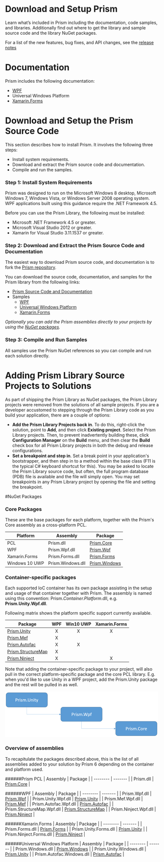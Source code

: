 ﻿# Download and Setup Prism

Learn what’s included in Prism including the documentation, code samples, and libraries.  Additionally find out where to get the library and sample source code and the library NuGet packages.

For a list of the new features, bug fixes, and API changes, see the [release notes](https://github.com/PrismLibrary/Prism/wiki/Release-Notes---6.0.0)

# Documentation
Prism includes the following documentation:

-  [WPF](https://github.com/PrismLibrary/Prism/tree/master/Documentation/WPF)
-  Universal Windows Platform
-  [Xamarin.Forms](https://github.com/PrismLibrary/Prism/tree/master/Documentation/Xamarin.Forms)

# Download and Setup the Prism Source Code

This section describes how to install Prism. It involves the following three steps:

-  Install system requirements.
-  Download and extract the Prism source code and documentation.
-  Compile and run the samples.

### Step 1: Install System Requirements 

Prism was designed to run on the Microsoft Windows 8 desktop, Microsoft Windows 7, Windows Vista, or Windows Server 2008 operating system. WPF applications built using this guidance require the .NET Framework 4.5.

Before you can use the Prism Library, the following must be installed:

-  Microsoft .NET Framework 4.5 or greater.
-  Microsoft Visual Studio 2012 or greater.
-  Xamarin for Visual Studio 3.11.1537 or greater.

### Step 2: Download and Extract the Prism Source Code and Documentation

The easiest way to download Prism source code, and documentation is to fork the [Prism repository](https://github.com/prismlibrary/prism).

You can download the source code, documentation, and samples for the Prism library from the following links:

-  [Prism Source Code and Documentation](https://github.com/PrismLibrary/Prism/releases)
-  Samples
    -  [WPF](https://github.com/PrismLibrary/Prism-Samples-Wpf)
    -  [Universal Windows Platform](https://github.com/PrismLibrary/Prism-Samples-Windows)
    -  [Xamarin.Forms](https://github.com/PrismLibrary/Prism-Samples-Forms)

_Optionally you can add the Prism assemblies directly to your projects by using the [NuGet packages](#nuget-packages)._

### Step 3: Compile and Run Samples

All samples use the Prism NuGet references so you can compile and run each solution directly.

# Adding Prism Library Source Projects to Solutions

As part of shipping the Prism Library as NuGet packages, the Prism Library projects were removed from the solutions of all sample projects. If you are a developer accustomed to stepping through the Prism Library code as you build your application, there are a couple of options:

-  **Add the Prism Library Projects back in**. To do this, right-click the solution, point to **Add**, and then click **Existing project**. Select the Prism Library projects. Then, to prevent inadvertently building these, click **Configuration Manager** on the **Build**
menu, and then clear the **Build** check box for all Prism Library projects in both the debug and release configurations.
-  **Set a breakpoint and step in**. Set a break point in your application's bootstrapper, and then step in to a method within the base class (F11 is the typical C\# keyboard shortcut for this). You may be asked to locate the Prism Library source code, but often, the full program database (PDB) file is available and the file will simply open. You may set breakpoints in any Prism Library project by opening the file and setting the breakpoint.

#NuGet Packages
### Core Packages

These are the base packages for each platform, together with the Prism's Core assembly as a cross-platform PCL.

| Platform | Assembly | Package |
| -------- | -------- | ------- |
| PCL | Prism.dll | [Prism.Core][1] |
| WPF | Prism.Wpf.dll | [Prism.Wpf][2] |
| Xamarin.Forms | Prism.Forms.dll | [Prism.Forms][3] |
| Windows 10 UWP | Prism.Windows.dll | [Prism.Windows][4] |

### Container-specific packages

Each supported IoC container has its own package assisting in the setup and usage of that container together with Prism. The assembly is named using this convention: Prism.*Container.Platform*.dll, e.g. **Prism.Unity.Wpf.dll**. 

Following matrix shows the platform specific support currently available.

| Package               | WPF | Win10 UWP | Xamarin.Forms |
|-----------------------|:---:|:---:|:---:|
| [Prism.Unity][5]      |  X  |  X  |  X  |
| [Prism.Mef][6]        |  X  |     |     |
| [Prism.Autofac][7]    |  X  |  X  |     |
| [Prism.StructureMap][8]| X  |     |     |
| [Prism.Ninject][9]    |  X  |     |  X  |

Note that adding the container-specific package to your project, will also pull in the correct platform-specific package and the core PCL library. E.g. when you'd like to use Unity in a WPF project, add the Prism.Unity package and the rest will be pulled in as well.

![NuGet package tree](images/NuGetPackageTree.png)

### Overview of assemblies

To recapitulate the packages described above, this is the list of all assemblies added to your solution by Prism 6 depending on the container and platform used.

######Prism PCL
| Assembly | Package |
| -------- | ------- |
| Prism.dll | [Prism.Core][1] |

######WPF
| Assembly | Package |
| -------- | ------- |
| Prism.Wpf.dll | [Prism.Wpf][2] |
| Prism.Unity.Wpf.dll | [Prism.Unity][5] |
| Prism.Mef.Wpf.dll | [Prism.Mef][6] |
| Prism.Autofac.Wpf.dll | [Prism.Autofac][7] |
| Prism.StructureMap.Wpf.dll | [Prism.StructureMap][8] |
| Prism.Ninject.Wpf.dll | [Prism.Ninject][9] |

######Xamarin.Forms
| Assembly | Package |
| -------- | ------- |
| Prism.Forms.dll | [Prism.Forms][3] |
| Prism.Unity.Forms.dll | [Prism.Unity][5] |
| Prism.Ninject.Forms.dll | [Prism.Ninject][9] |

######Universal Windows Platform
| Assembly | Package |
| -------- | ------- |
| Prism.Windows.dll | [Prism.Windows][4] |
| Prism.Unity.Windows.dll | [Prism.Unity][5] |
| Prism.Autofac.Windows.dll | [Prism.Autofac][7] |

[1]: https://www.nuget.org/packages/Prism.Core/
[2]: https://www.nuget.org/packages/Prism.Wpf/
[3]: https://www.nuget.org/packages/Prism.Forms/
[4]: https://www.nuget.org/packages/Prism.Windows/
[5]: https://www.nuget.org/packages/Prism.Unity/
[6]: https://www.nuget.org/packages/Prism.Mef/
[7]: https://www.nuget.org/packages/Prism.Autofac/
[8]: https://www.nuget.org/packages/Prism.StructureMap/
[9]: https://www.nuget.org/packages/Prism.Ninject/